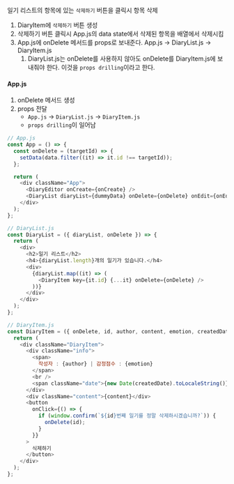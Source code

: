 일기 리스트의 항목에 있는 `삭제하기` 버튼을 클릭시 항목 삭제

1. DiaryItem에 `삭제하기` 버튼 생성
2. 삭제하기 버튼 클릭시 App.js의 data state에서 삭제된 항목을 배열에서 삭제시킴
3. App.js에 onDelete 메서드를 props로 보내준다. App.js -> DiaryList.js -> DiaryItem.js
   1. DiaryList.js는 onDelete를 사용하지 않아도 onDelete를 DiaryItem.js에 보내줘야 한다. 이것을 `props drilling`이라고 한다.

#### App.js

1. onDelete 메서드 생성
2. props 전달
   - `App.js` -> `DiaryList.js` -> `DiaryItem.js`
   - `props drilling`이 일어남

```javascript
// App.js
const App = () => {
  const onDelete = (targetId) => {
    setData(data.filter((it) => it.id !== targetId));
  };

  return (
    <div className="App">
      <DiaryEditor onCreate={onCreate} />
      <DiaryList diaryList={dummyData} onDelete={onDelete} onEdit={onEdit} />
    </div>
  );
};

// DiaryList.js
const DiaryList = ({ diaryList, onDelete }) => {
  return (
    <div>
      <h2>일기 리스트</h2>
      <h4>{diaryList.length}개의 일기가 있습니다.</h4>
      <div>
        {diaryList.map((it) => (
          <DiaryItem key={it.id} {...it} onDelete={onDelete} />
        ))}
      </div>
    </div>
  );
};

// DiaryItem.js
const DiaryItem = ({ onDelete, id, author, content, emotion, createdDate }) => {
  return (
    <div className="DiaryItem">
      <div className="info">
        <span>
          작성자 : {author} | 감정점수 : {emotion}
        </span>
        <br />
        <span className="date">{new Date(createdDate).toLocaleString()}</span>
      </div>
      <div className="content">{content}</div>
      <button
        onClick={() => {
          if (window.confirm(`${id}번째 일기를 정말 삭제하시겠습니까?`)) {
            onDelete(id);
          }
        }}
      >
        식제하기
      </button>
    </div>
  );
};
```

